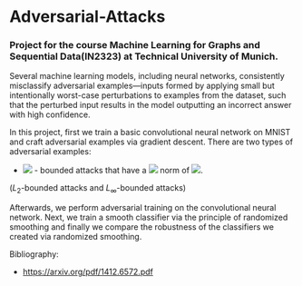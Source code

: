 # Adversarial-Attacks

### Project for the course Machine Learning for Graphs and Sequential Data(IN2323) at Technical University of Munich.

Several machine learning models, including neural networks, consistently misclassify adversarial examples—inputs formed by applying small but intentionally worst-case perturbations to examples from the dataset, such that the perturbed input results in the model outputting an incorrect answer with high confidence.

In this project, first we train a basic convolutional neural network on MNIST and craft adversarial examples via gradient descent. There are two types of adversarial examples: 
* <img src="https://render.githubusercontent.com/render/math?math=L_2"> - bounded attacks that have a <img src="https://render.githubusercontent.com/render/math?math=L_2"> norm of <img src="https://render.githubusercontent.com/render/math?math=\| \tilde{\mathbf{x}} - \mathbf{x} \|_2 = \epsilon$ with $\epsilon=5">.

($L_2$-bounded attacks and $L_\infty$-bounded attacks)



Afterwards, we perform adversarial training on the convolutional neural network. Next, we train a smooth classifier via the principle of randomized smoothing and finally we compare the robustness of the classifiers we created via randomized smoothing.

Bibliography:
* https://arxiv.org/pdf/1412.6572.pdf
